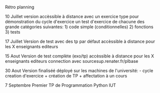 
Rétro planning

10 Juillet version accèssible à distance avec un exercice type pour démonstration du cycle d'exercice
	un test d'exercice de chacune des grande catégories suivantes:
	1) code simple (conditionnelles)
	2) fonctions 
	3) tests 

17 Juillet Version de test avec des tp par défaut accèssible à distance pour les X enseignants editeurs

15 Aout Version de test complète (exo/tp) accèssible à distance pour les X enseignants editeurs
   connection avec sourcesup.renater.fr/plbase

30 Aout Version finaliséé déployé sur les machines de l'université:
	- cycle creation d'exercice + création de TP + affectation à un cours

7 Septembre Premier TP de Programmation Python IUT





